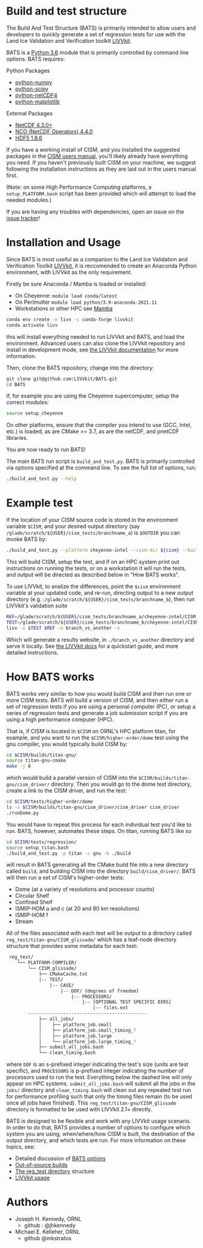 Build and test structure
========================

The Build And Test Structure (BATS) is primarily intended to allow users and developers to
quickly generate a set of regression tests for use with the Land Ice Validation
and Verification toolkit [LIVVkit](https://github.com/LIVVkit/LIVVkit).

BATS is a [Python 3.6](https://www.python.org/) module that is primarily
controlled by command line options.
BATS requires:

Python Packages
* [python-numpy](https://pypi.python.org/pypi/numpy)
* [python-scipy](https://pypi.python.org/pypi/scipy)
* [python-netCDF4](https://pypi.python.org/pypi/netCDF4)
* [python-matplotlib](https://pypi.python.org/pypi/matplotlib)

External Packages
* [NetCDF 4.3.0+](http://www.unidata.ucar.edu/software/netcdf/)
* [NCO (NetCDF Operators) 4.4.0](http://nco.sourceforge.net/)
* [HDF5 1.8.6](https://www.hdfgroup.org/HDF5/)

If you have a working install of CISM, and you installed the suggested packages
in the [CISM users manual](https://escomp.github.io/cism-docs),
you'll likely already have everything you need. If you haven't previously built
CISM on your machine, we suggest following the installation instructions as they
are laid out in the users manual first.

(Note: on some High Performance Computing platforms, a
`setup_PLATFORM.bash` script has been provided which will attempt to load the
needed modules.)

If you are having any troubles with dependencies, open an issue on the
[issue tracker](https://github.com/LIVVkit/BATS/issues)!

Installation and Usage
======================
Since BATS is most useful as a companion to the Land Ice Validation and Verification
Toolkit [LIVVkit](https://github.com/LIVVkit/LIVVkit), it is reccomended to create an
Anaconda Python environment, with LIVVkit as the only requirement.

Firstly be sure Anaconda / Mamba is loaded or installed:

- On Cheyenne: `module load conda/latest`
- On Perlmutter `module load python/3.9-anaconda-2021.11`
- Workstations or other HPC see
[Mamba](https://mamba.readthedocs.io/en/latest/installation.html)

```sh
conda env create -n livv -c conda-forge livvkit
conda activate livv
```
this will install everything needed to run LIVVkit and BATS, and load the environment.
Advanced users can also clone the LIVVkit repository and install in development mode,
see [the LIVVkit documentation](https://livvkit.github.io/Docs/install.html#advanced)
for more information.

Then, clone the BATS repository, change into the directory:

```sh
git clone git@github.com:LIVVkit/BATS.git
cd BATS
```

If, for example you are using the Cheyenne supercomputer, setup the correct modules:
```sh
source setup_cheyenne
```

On other platforms, ensure that the compiler you intend to use (GCC, Intel, etc.) is
loaded, as are CMake >= 3.7, as are the netCDF, and pnetCDF libraries.

You are now ready to run BATS!

The main BATS run script is `build_and_test.py`. BATS is primarily controlled via
options specified at the command line. To see the full list of options, run:

```sh
./build_and_test.py --help
```

Example test
============
If the location of your CISM source code is stored in the environment variable `$CISM`,
and your desired output directory (say `/glade/scratch/${USER}/cism_tests/branchname_a`)
is `$OUTDIR` you can invoke BATS by:

```sh
./build_and_test.py --platform cheyenne-intel --cism-dir ${cism} --build_dir ./build --out-dir $OUTDIR
```

This will build CISM, setup the test, and if on an HPC system print out instructions on
running the tests, or on a workstation it will run the tests, and output will be directed
as described below in "How BATS works".

To use LIVVkit, to analize the differences, point the `$cism` environment variable at your
updated code, and re-run, directing output to a new output directory
(e.g. :`/glade/scratch/${USER}/cism_tests/branchname_b`), then run LIVVkit's validation
suite

```sh
REF=/glade/scratch/${USER}/cism_tests/branchname_a/cheyenne-intel/CISM_glissade
TEST=/glade/scratch/${USER}/cism_tests/branchname_b/cheyenne-intel/CISM_glissade
livv -v $TEST $REF -o branch_vs_another -s
```
Which will generate a results website, in `./branch_vs_another` directory and serve
it locally. See [the LIVVkit docs](https://livvkit.github.io/Docs/quickstart.html#basic-usage)
for a quickstart guide, and more detailed instructions.


How BATS works
==============

BATS works very similar to how you would build CISM and then run one or more CISM
tests. BATS will build a version of CISM, and then either run a set of
regression tests if you are using a personal computer (PC), or setup a series of
regression tests and generate a job submission script if you are using a high
performance computer (HPC).

That is, if CISM is located in `$CISM`  on ORNL's HPC
platform titan, for example, and you want to run the `$CISM/higher-order/dome`
test using the gnu compiler, you would typically build CISM by:

```sh
cd $CISM/builds/titan-gnu/
source titan-gnu-cmake
make -j 8
```

which would build a parallel version of CISM into the
`$CISM/builds/titan-gnu/cism_driver/`
directory. Then you would go to the dome test directory, create a link to the
CISM driver, and run the test:

```sh
cd $CISM/tests/higher-order/dome
ls -s $CISM/builds/titan-gnu/cism_driver/cism_driver cism_driver
./runDome.py
```

You would have to repeat this process for each individual test you'd like
to run. BATS, however, automates these steps. On titan, running BATS like so

```sh
cd $CISM/tests/regression/
source setup_titan.bash
./build_and_test.py -p titan -c gnu -b ./build
```

will result in BATS generating all the CMake build file into a new directory
called `build`, and building CISM into the directory `build/cism_driver/`. BATS
will then run a set of CISM's higher-order tests:

* Dome (at a variety of resolutions and processor counts)
* Circular Shelf
* Confined Shelf
* ISMIP-HOM a and c (at 20 and 80 km resolutions)
* ISMIP-HOM f
* Stream

All of the files associated with each test will be output to a directory called
`reg_test/titan-gnu/CISM_glissade/` which has a leaf-node directory structure that
provides some metadata for each test:

```sh
 reg_test/
    └── PLATFORM-COMPILER/
        └── CISM_glissade/
            ├── CMakeCache.txt
            |-- TEST/
                |-- CASE/
                    |-- DOF/ (degrees of freedom)
                        |-- PROCESSORS/
                            |-- [OPTIONAL TEST SPECIFIC DIRS]
                                |-- files.ext
        --------------------------------------------
            ├── all_jobs/
            │    ├── platform_job.small
            │    ├── platform_job.small_timing_?
            │    ├── platform_job.large
            │    └── platform_job.large_timing_?
            ├── submit_all_jobs.bash
            └── clean_timing.bash
```

where `DOF` is an s-prefixed integer indicating the test's size (units are test
specific), and `PROCESSORS` is p-prefixed integer indicating the number of
processors used to run the test. Everything below the dashed line will only
appear on HPC systems. `submit_all_jobs.bash` will submit all the jobs in the
`jobs/` directory and `clean_timing.bash` will clean out any repeated test run
for performance profiling such that only the timing files remain (to be used
once all jobs have finished). This `reg_test/titan-gnu/CISM_glissade`
directory is formatted to be used with LIVVkit 2.1+ directly.

BATS is designed to be flexible and work with any LIVVkit usage scenario. In
order to do that, BATS provides a number of options to configure which system
you are using, when/where/how CISM is built, the destination of the output
directory, and which tests are run. For more information on these topics, see:


* Detailed discussion of [BATS options](https://github.com/LIVVkit/LIVVkit/wiki/BATS-options)
* [Out-of-source builds](https://github.com/LIVVkit/LIVVkit/wiki/CISM-out-of-source-builds)
* [The reg_test directory](https://github.com/LIVVkit/LIVVkit/wiki/BATS-reg-test) structure
* [LIVVkit usage](https://github.com/LIVVkit/LIVVkit/wiki/Usage)

Authors
=============

- Joseph H. Kennedy, ORNL
    - github : @jhkennedy
- Michael E. Kelleher, ORNL
    - github @mkstratos